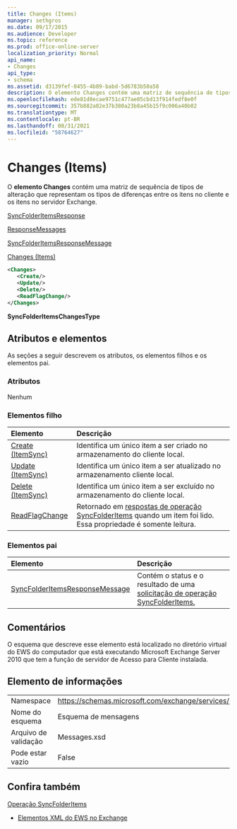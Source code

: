```yaml
---
title: Changes (Items)
manager: sethgros
ms.date: 09/17/2015
ms.audience: Developer
ms.topic: reference
ms.prod: office-online-server
localization_priority: Normal
api_name:
- Changes
api_type:
- schema
ms.assetid: d3139fef-0455-4b89-babd-5d6783b50a58
description: O elemento Changes contém uma matriz de sequência de tipos de alteração que representam os tipos de diferenças entre os itens no cliente e os itens no servidor Exchange.
ms.openlocfilehash: ede81d8ecae9751c477ae05cbd13f914fedf8e0f
ms.sourcegitcommit: 357b882a02e37b380a23b8a45b15f9c006a40b02
ms.translationtype: MT
ms.contentlocale: pt-BR
ms.lasthandoff: 08/31/2021
ms.locfileid: "58764627"
---
```

# <a name="changes-items"></a>Changes (Items)

O **elemento Changes** contém uma matriz de sequência de tipos de alteração que representam os tipos de diferenças entre os itens no cliente e os itens no servidor Exchange. 
  
[SyncFolderItemsResponse](syncfolderitemsresponse.md)
  
[ResponseMessages](responsemessages.md)
  
[SyncFolderItemsResponseMessage](syncfolderitemsresponsemessage.md)
  
[Changes (Items)](changes-items.md)
  
```xml
<Changes>
   <Create/>
   <Update/>
   <Delete/>
   <ReadFlagChange/>
</Changes>
```

 **SyncFolderItemsChangesType**
## <a name="attributes-and-elements"></a>Atributos e elementos

As seções a seguir descrevem os atributos, os elementos filhos e os elementos pai.
  
### <a name="attributes"></a>Atributos

Nenhum
  
### <a name="child-elements"></a>Elementos filho

|**Elemento**|**Descrição**|
|:-----|:-----|
|[Create (ItemSync)](create-itemsync.md) <br/> |Identifica um único item a ser criado no armazenamento do cliente local.  <br/> |
|[Update (ItemSync)](update-itemsync.md) <br/> |Identifica um único item a ser atualizado no armazenamento cliente local.  <br/> |
|[Delete (ItemSync)](delete-itemsync.md) <br/> |Identifica um único item a ser excluído no armazenamento do cliente local.  <br/> |
|[ReadFlagChange](readflagchange.md) <br/> |Retornado em [respostas de operação SyncFolderItems](syncfolderitems-operation.md) quando um item foi lido. Essa propriedade é somente leitura.  <br/> |
   
### <a name="parent-elements"></a>Elementos pai

|**Elemento**|**Descrição**|
|:-----|:-----|
|[SyncFolderItemsResponseMessage](syncfolderitemsresponsemessage.md) <br/> |Contém o status e o resultado de uma [solicitação de operação SyncFolderItems.](syncfolderitems-operation.md)  <br/> |
   
## <a name="remarks"></a>Comentários

O esquema que descreve esse elemento está localizado no diretório virtual do EWS do computador que está executando Microsoft Exchange Server 2010 que tem a função de servidor de Acesso para Cliente instalada.
  
## <a name="element-information"></a>Elemento de informações

|||
|:-----|:-----|
|Namespace  <br/> |https://schemas.microsoft.com/exchange/services/2006/messages  <br/> |
|Nome do esquema  <br/> |Esquema de mensagens  <br/> |
|Arquivo de validação  <br/> |Messages.xsd  <br/> |
|Pode estar vazio  <br/> |False  <br/> |
   
## <a name="see-also"></a>Confira também



[Operação SyncFolderItems](syncfolderitems-operation.md)


- [Elementos XML do EWS no Exchange](ews-xml-elements-in-exchange.md)

